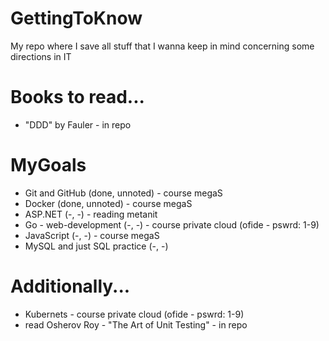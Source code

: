 # GettingToKnow
My repo where I save all stuff that I wanna keep in mind concerning some directions in IT

# Books to read...

- "DDD" by Fauler - in repo

# MyGoals

- Git and GitHub (done, unnoted) - course megaS
- Docker (done, unnoted) - course megaS
- ASP.NET (-, -) - reading metanit
- Go - web-development (-, -) - course private cloud (ofide - pswrd: 1-9)
- JavaScript (-, -) - course megaS
- MySQL and just SQL practice (-, -)

# Additionally...

- Kubernets - course private cloud (ofide - pswrd: 1-9)
- read Osherov Roy - "The Art of Unit Testing" - in repo



